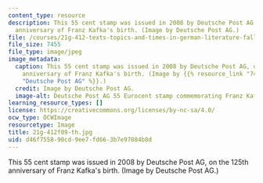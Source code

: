 ```yaml
---
content_type: resource
description: This 55 cent stamp was issued in 2008 by Deutsche Post AG, on the 125th
  anniversary of Franz Kafka's birth. (Image by Deutsche Post AG.)
file: /courses/21g-412-texts-topics-and-times-in-german-literature-fall-2009/d46f755890cd9ee7fd663b7e97084b8d_21g-412f09-th.jpg
file_size: 7455
file_type: image/jpeg
image_metadata:
  caption: This 55 cent stamp was issued in 2008 by Deutsche Post AG, on the 125th
    anniversary of Franz Kafka's birth. (Image by {{% resource_link "745f8fac-247c-4198-ac6c-b3263b6b68ee"
    "Deutsche Post AG" %}}.)
  credit: Image by Deutsche Post AG.
  image-alt: Deutsche Post AG 55 Eurocent stamp commemorating Franz Kafka.
learning_resource_types: []
license: https://creativecommons.org/licenses/by-nc-sa/4.0/
ocw_type: OCWImage
resourcetype: Image
title: 21g-412f09-th.jpg
uid: d46f7558-90cd-9ee7-fd66-3b7e97084b8d
---
```

This 55 cent stamp was issued in 2008 by Deutsche Post AG, on the 125th anniversary of Franz Kafka's birth. (Image by Deutsche Post AG.)
